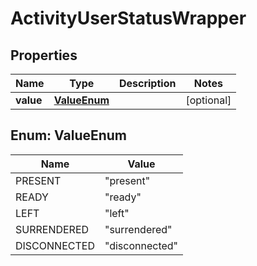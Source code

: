 
# ActivityUserStatusWrapper

## Properties
Name | Type | Description | Notes
------------ | ------------- | ------------- | -------------
**value** | [**ValueEnum**](#ValueEnum) |  |  [optional]


<a name="ValueEnum"></a>
## Enum: ValueEnum
Name | Value
---- | -----
PRESENT | &quot;present&quot;
READY | &quot;ready&quot;
LEFT | &quot;left&quot;
SURRENDERED | &quot;surrendered&quot;
DISCONNECTED | &quot;disconnected&quot;



